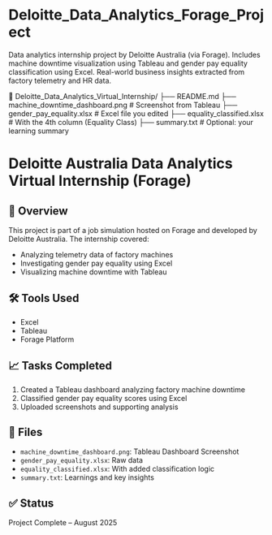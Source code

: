 # Deloitte_Data_Analytics_Forage_Project
Data analytics internship project by Deloitte Australia (via Forage). Includes machine downtime visualization using Tableau and gender pay equality classification using Excel. Real-world business insights extracted from factory telemetry and HR data.

📁 Deloitte_Data_Analytics_Virtual_Internship/
├── README.md
├── machine_downtime_dashboard.png     # Screenshot from Tableau
├── gender_pay_equality.xlsx           # Excel file you edited
├── equality_classified.xlsx           # With the 4th column (Equality Class)
├── summary.txt                        # Optional: your learning summary


# Deloitte Australia Data Analytics Virtual Internship (Forage)

## 🧩 Overview
This project is part of a job simulation hosted on Forage and developed by Deloitte Australia. The internship covered:

- Analyzing telemetry data of factory machines
- Investigating gender pay equality using Excel
- Visualizing machine downtime with Tableau

## 🛠 Tools Used
- Excel
- Tableau
- Forage Platform

## 📈 Tasks Completed
1. Created a Tableau dashboard analyzing factory machine downtime
2. Classified gender pay equality scores using Excel
3. Uploaded screenshots and supporting analysis

## 📎 Files
- `machine_downtime_dashboard.png`: Tableau Dashboard Screenshot
- `gender_pay_equality.xlsx`: Raw data
- `equality_classified.xlsx`: With added classification logic
- `summary.txt`: Learnings and key insights

## ✅ Status
Project Complete – August 2025
